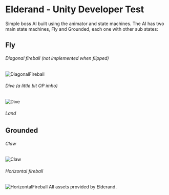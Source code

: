 # Elderand - Unity Developer Test
Simple boss AI built using the animator and state machines. The AI has two main state machines, Fly and Grounded, each one with other sub states:

## Fly
###### Diagonal fireball (not implemented when flipped)
![DiagonalFireball](https://media.githubusercontent.com/media/leandroecorrea/ElderandGargoyle/master/Fly_Fireball.gif)
###### Dive (a little bit OP imho)
![Dive](https://media.githubusercontent.com/media/leandroecorrea/ElderandGargoyle/master/Fly_Dive.gif)
###### Land
## Grounded
###### Claw
![Claw](https://media.githubusercontent.com/media/leandroecorrea/ElderandGargoyle/master/Claw.gif)
###### Horizontal fireball
![HorizontalFireball](https://media.githubusercontent.com/media/leandroecorrea/ElderandGargoyle/master/Horizontal_Fireball.gif)
All assets provided by Elderand.
